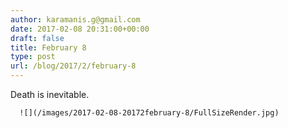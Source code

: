 ```yaml
---
author: karamanis.g@gmail.com
date: 2017-02-08 20:31:00+00:00
draft: false
title: February 8
type: post
url: /blog/2017/2/february-8
---
```


Death is inevitable.


  
      ![](/images/2017-02-08-20172february-8/FullSizeRender.jpg)

